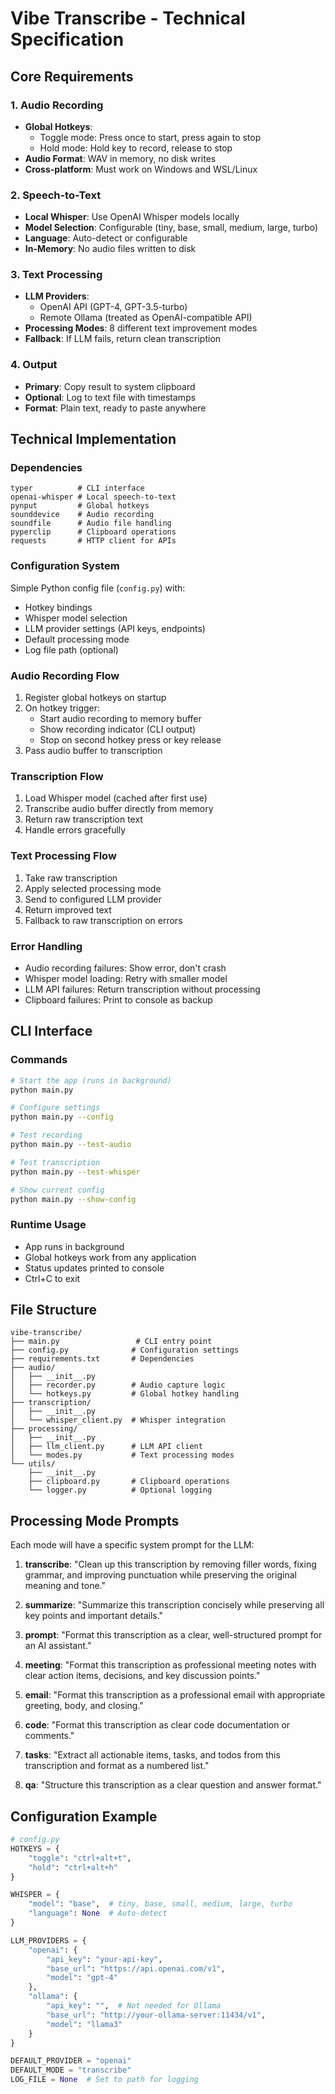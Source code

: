 # Vibe Transcribe - Technical Specification

## Core Requirements

### 1. Audio Recording
- **Global Hotkeys**: 
  - Toggle mode: Press once to start, press again to stop
  - Hold mode: Hold key to record, release to stop
- **Audio Format**: WAV in memory, no disk writes
- **Cross-platform**: Must work on Windows and WSL/Linux

### 2. Speech-to-Text
- **Local Whisper**: Use OpenAI Whisper models locally
- **Model Selection**: Configurable (tiny, base, small, medium, large, turbo)
- **Language**: Auto-detect or configurable
- **In-Memory**: No audio files written to disk

### 3. Text Processing
- **LLM Providers**: 
  - OpenAI API (GPT-4, GPT-3.5-turbo)
  - Remote Ollama (treated as OpenAI-compatible API)
- **Processing Modes**: 8 different text improvement modes
- **Fallback**: If LLM fails, return clean transcription

### 4. Output
- **Primary**: Copy result to system clipboard
- **Optional**: Log to text file with timestamps
- **Format**: Plain text, ready to paste anywhere

## Technical Implementation

### Dependencies
```
typer          # CLI interface
openai-whisper # Local speech-to-text
pynput         # Global hotkeys
sounddevice    # Audio recording
soundfile      # Audio file handling
pyperclip      # Clipboard operations
requests       # HTTP client for APIs
```

### Configuration System
Simple Python config file (`config.py`) with:
- Hotkey bindings
- Whisper model selection
- LLM provider settings (API keys, endpoints)
- Default processing mode
- Log file path (optional)

### Audio Recording Flow
1. Register global hotkeys on startup
2. On hotkey trigger:
   - Start audio recording to memory buffer
   - Show recording indicator (CLI output)
   - Stop on second hotkey press or key release
3. Pass audio buffer to transcription

### Transcription Flow
1. Load Whisper model (cached after first use)
2. Transcribe audio buffer directly from memory
3. Return raw transcription text
4. Handle errors gracefully

### Text Processing Flow
1. Take raw transcription
2. Apply selected processing mode
3. Send to configured LLM provider
4. Return improved text
5. Fallback to raw transcription on errors

### Error Handling
- Audio recording failures: Show error, don't crash
- Whisper model loading: Retry with smaller model
- LLM API failures: Return transcription without processing
- Clipboard failures: Print to console as backup

## CLI Interface

### Commands
```bash
# Start the app (runs in background)
python main.py

# Configure settings
python main.py --config

# Test recording
python main.py --test-audio

# Test transcription
python main.py --test-whisper

# Show current config
python main.py --show-config
```

### Runtime Usage
- App runs in background
- Global hotkeys work from any application
- Status updates printed to console
- Ctrl+C to exit

## File Structure
```
vibe-transcribe/
├── main.py                 # CLI entry point
├── config.py              # Configuration settings
├── requirements.txt       # Dependencies
├── audio/
│   ├── __init__.py
│   ├── recorder.py        # Audio capture logic
│   └── hotkeys.py         # Global hotkey handling
├── transcription/
│   ├── __init__.py
│   └── whisper_client.py  # Whisper integration
├── processing/
│   ├── __init__.py
│   ├── llm_client.py      # LLM API client
│   └── modes.py           # Text processing modes
└── utils/
    ├── __init__.py
    ├── clipboard.py       # Clipboard operations
    └── logger.py          # Optional logging
```

## Processing Mode Prompts

Each mode will have a specific system prompt for the LLM:

1. **transcribe**: "Clean up this transcription by removing filler words, fixing grammar, and improving punctuation while preserving the original meaning and tone."

2. **summarize**: "Summarize this transcription concisely while preserving all key points and important details."

3. **prompt**: "Format this transcription as a clear, well-structured prompt for an AI assistant."

4. **meeting**: "Format this transcription as professional meeting notes with clear action items, decisions, and key discussion points."

5. **email**: "Format this transcription as a professional email with appropriate greeting, body, and closing."

6. **code**: "Format this transcription as clear code documentation or comments."

7. **tasks**: "Extract all actionable items, tasks, and todos from this transcription and format as a numbered list."

8. **qa**: "Structure this transcription as a clear question and answer format."

## Configuration Example

```python
# config.py
HOTKEYS = {
    "toggle": "ctrl+alt+t",
    "hold": "ctrl+alt+h"
}

WHISPER = {
    "model": "base",  # tiny, base, small, medium, large, turbo
    "language": None  # Auto-detect
}

LLM_PROVIDERS = {
    "openai": {
        "api_key": "your-api-key",
        "base_url": "https://api.openai.com/v1",
        "model": "gpt-4"
    },
    "ollama": {
        "api_key": "",  # Not needed for Ollama
        "base_url": "http://your-ollama-server:11434/v1",
        "model": "llama3"
    }
}

DEFAULT_PROVIDER = "openai"
DEFAULT_MODE = "transcribe"
LOG_FILE = None  # Set to path for logging
```